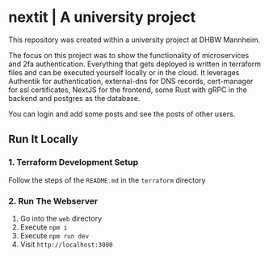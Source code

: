 # nextit | A university project

This repository was created within a university project at DHBW Mannheim.

The focus on this project was to show the functionality of microservices
and 2fa authentication. Everything that gets deployed is written in terraform files
and can be executed yourself locally or in the cloud. It leverages Authentik for authentication,
external-dns for DNS records, cert-manager for ssl certificates, NextJS for the frontend,
some Rust with gRPC in the backend and postgres as the database.

You can login and add some posts and see the posts of other users.

## Run It Locally

### 1. Terraform Development Setup

Follow the steps of the `README.md` in the `terraform` directory

### 2. Run The Webserver

1. Go into the `web` directory
2. Execute `npm i`
3. Execute `npm run dev`
4. Visit `http://localhost:3000`
